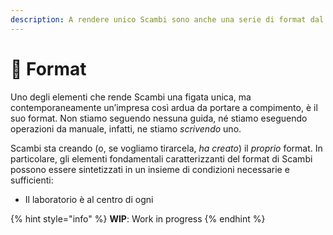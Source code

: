 ```yaml
---
description: A rendere unico Scambi sono anche una serie di format dal nome specifico.
---
```


# 🧠 Format

Uno degli elementi che rende Scambi una figata unica, ma contemporaneamente un’impresa così ardua da portare a compimento, è il suo format. Non stiamo seguendo nessuna guida, né stiamo eseguendo operazioni da manuale, infatti, ne stiamo _scrivendo_ uno.

Scambi sta creando (o, se vogliamo tirarcela, _ha creato_) il _proprio_ format. In particolare, gli elementi fondamentali caratterizzanti del format di Scambi possono essere sintetizzati in un insieme di condizioni necessarie e sufficienti:

* Il laboratorio è al centro di ogni&#x20;

{% hint style="info" %}
**WIP**: Work in progress
{% endhint %}
